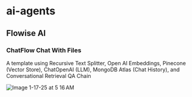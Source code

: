 # ai-agents

## Flowise AI

### ChatFlow Chat With Files
A template using Recursive Text Splitter, Open AI Embeddings, Pinecone (Vector Store), ChatOpenAI (LLM), MongoDB Atlas (Chat History), and Conversational Retrieval QA Chain

![Image 1-17-25 at 5 16 AM](https://github.com/user-attachments/assets/f3e74bba-8275-4ae2-94b9-af7ca744ff7a)

